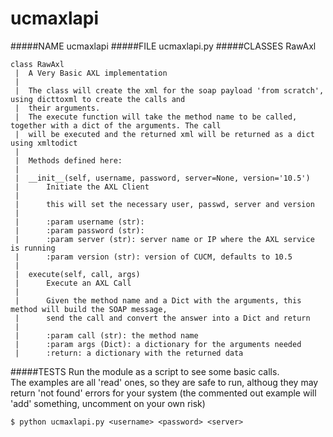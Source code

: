# ucmaxlapi

#####NAME
    ucmaxlapi
#####FILE
    ucmaxlapi.py
#####CLASSES
    RawAxl
    
    class RawAxl
     |  A Very Basic AXL implementation
     |  
     |  The class will create the xml for the soap payload 'from scratch', using dicttoxml to create the calls and
     |  their arguments.
     |  The execute function will take the method name to be called, together with a dict of the arguments. The call
     |  will be executed and the returned xml will be returned as a dict using xmltodict
     |  
     |  Methods defined here:
     |  
     |  __init__(self, username, password, server=None, version='10.5')
     |      Initiate the AXL Client
     |      
     |      this will set the necessary user, passwd, server and version
     |      
     |      :param username (str):
     |      :param password (str):
     |      :param server (str): server name or IP where the AXL service is running
     |      :param version (str): version of CUCM, defaults to 10.5
     |  
     |  execute(self, call, args)
     |      Execute an AXL Call
     |      
     |      Given the method name and a Dict with the arguments, this method will build the SOAP message,
     |      send the call and convert the answer into a Dict and return
     |      
     |      :param call (str): the method name
     |      :param args (Dict): a dictionary for the arguments needed
     |      :return: a dictionary with the returned data

#####TESTS
Run the module as a script to see some basic calls.   
The examples are all 'read' ones, so they are safe to run, althoug they may return 'not found' errors 
for your system (the commented out example will 'add' something, uncomment on your own risk)

`$ python ucmaxlapi.py <username> <password> <server>`